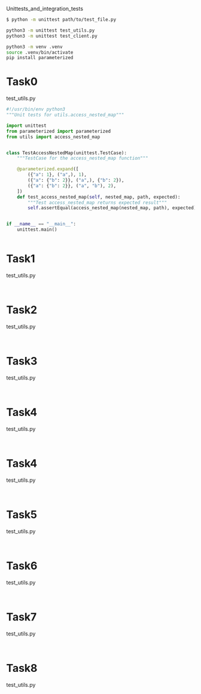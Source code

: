 Unittests_and_integration_tests

```bash
$ python -m unittest path/to/test_file.py

python3 -m unittest test_utils.py
python3 -m unittest test_client.py

python3 -m venv .venv
source .venv/bin/activate
pip install parameterized

```

# Task0

test_utils.py
```python
#!/usr/bin/env python3
"""Unit tests for utils.access_nested_map"""

import unittest
from parameterized import parameterized
from utils import access_nested_map


class TestAccessNestedMap(unittest.TestCase):
    """TestCase for the access_nested_map function"""

    @parameterized.expand([
        ({"a": 1}, ("a",), 1),
        ({"a": {"b": 2}}, ("a",), {"b": 2}),
        ({"a": {"b": 2}}, ("a", "b"), 2),
    ])
    def test_access_nested_map(self, nested_map, path, expected):
        """Test access_nested_map returns expected result"""
        self.assertEqual(access_nested_map(nested_map, path), expected)


if __name__ == "__main__":
    unittest.main()

```

```bash

```
# Task1

test_utils.py
```python

```

```bash

```

# Task2

test_utils.py
```python

```

```bash

```
# Task3

test_utils.py
```python

```

```bash

```

# Task4

test_utils.py
```python

```

```bash

```
# Task4

test_utils.py
```python

```

```bash

```

# Task5

test_utils.py
```python

```

```bash

```
# Task6

test_utils.py
```python

```

```bash

```

# Task7

test_utils.py
```python

```

```bash

```
# Task8

test_utils.py
```python

```

```bash

```

